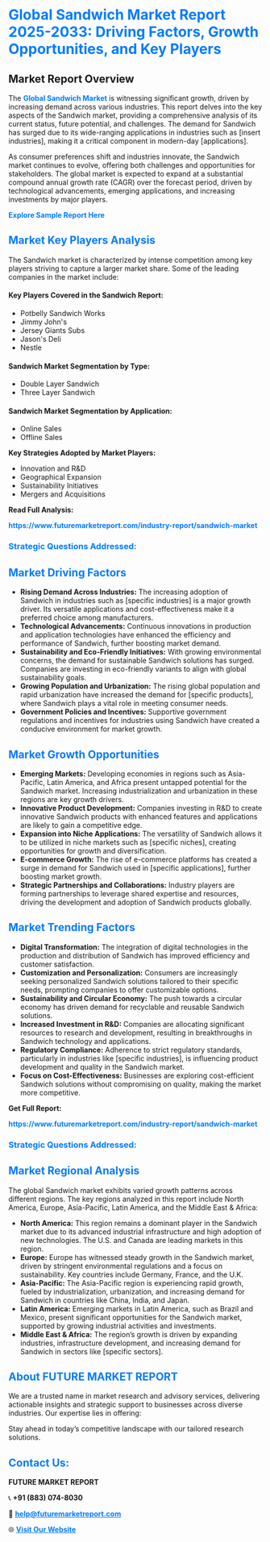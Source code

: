 <h1 style="color: #007BFF;">Global Sandwich Market Report 2025-2033: Driving Factors, Growth Opportunities, and Key Players</h1>

<section id="overview">
<h2>Market Report Overview</h2>
<p>The <a href="https://www.futuremarketreport.com/industry-report/sandwich-market" style="color: #007BFF; text-decoration: none;"><strong>Global Sandwich Market</strong></a> is witnessing significant growth, driven by increasing demand across various industries. This report delves into the key aspects of the Sandwich market, providing a comprehensive analysis of its current status, future potential, and challenges. The demand for Sandwich has surged due to its wide-ranging applications in industries such as [insert industries], making it a critical component in modern-day [applications].</p>
<p>As consumer preferences shift and industries innovate, the Sandwich market continues to evolve, offering both challenges and opportunities for stakeholders. The global market is expected to expand at a substantial compound annual growth rate (CAGR) over the forecast period, driven by technological advancements, emerging applications, and increasing investments by major players.</p>
</section>

<section id="overview">
<p><a href="https://www.futuremarketreport.com/request-sample/reportId=104463" style="color: #007BFF; text-decoration: none;"><strong>Explore Sample Report Here</strong></a></p>
</section>

<section id="key-players">
<h2 style="color: #007BFF;">Market Key Players Analysis</h2>
<p>The Sandwich market is characterized by intense competition among key players striving to capture a larger market share. Some of the leading companies in the market include:</p>
<h4>Key Players Covered in the Sandwich Report:</h4>
<ul><li>Potbelly Sandwich Works</li><li>Jimmy John&#039;s</li><li>Jersey Giants Subs</li><li>Jason&#039;s Deli</li><li>Nestle</li></ul>
<h4>Sandwich Market Segmentation by Type:</h4>
<ul><li>Double Layer Sandwich</li><li>Three Layer Sandwich</li></ul>

<h4>Sandwich Market Segmentation by Application:</h4>
<ul><li>Online Sales</li><li>Offline Sales</li></ul>
<p><strong>Key Strategies Adopted by Market Players:</strong></p>
<ul>
<li>Innovation and R&D</li>
<li>Geographical Expansion</li>
<li>Sustainability Initiatives</li>
<li>Mergers and Acquisitions</li>
</ul>
</section>

<section>
<p><strong>Read Full Analysis: </strong></p><a href="https://www.futuremarketreport.com/industry-report/sandwich-market" style="color: #007BFF; text-decoration: none;"><strong>https://www.futuremarketreport.com/industry-report/sandwich-market</strong></a>
<h3 style="color: #007BFF;">Strategic Questions Addressed:</h3>
</section>

<section id="driving-factors">
<h2 style="color: #007BFF;">Market Driving Factors</h2>
<ul>
<li><strong>Rising Demand Across Industries:</strong> The increasing adoption of Sandwich in industries such as [specific industries] is a major growth driver. Its versatile applications and cost-effectiveness make it a preferred choice among manufacturers.</li>
<li><strong>Technological Advancements:</strong> Continuous innovations in production and application technologies have enhanced the efficiency and performance of Sandwich, further boosting market demand.</li>
<li><strong>Sustainability and Eco-Friendly Initiatives:</strong> With growing environmental concerns, the demand for sustainable Sandwich solutions has surged. Companies are investing in eco-friendly variants to align with global sustainability goals.</li>
<li><strong>Growing Population and Urbanization:</strong> The rising global population and rapid urbanization have increased the demand for [specific products], where Sandwich plays a vital role in meeting consumer needs.</li>
<li><strong>Government Policies and Incentives:</strong> Supportive government regulations and incentives for industries using Sandwich have created a conducive environment for market growth.</li>
</ul>
</section>

<section id="growth-opportunities">
<h2 style="color: #007BFF;">Market Growth Opportunities</h2>
<ul>
<li><strong>Emerging Markets:</strong> Developing economies in regions such as Asia-Pacific, Latin America, and Africa present untapped potential for the Sandwich market. Increasing industrialization and urbanization in these regions are key growth drivers.</li>
<li><strong>Innovative Product Development:</strong> Companies investing in R&D to create innovative Sandwich products with enhanced features and applications are likely to gain a competitive edge.</li>
<li><strong>Expansion into Niche Applications:</strong> The versatility of Sandwich allows it to be utilized in niche markets such as [specific niches], creating opportunities for growth and diversification.</li>
<li><strong>E-commerce Growth:</strong> The rise of e-commerce platforms has created a surge in demand for Sandwich used in [specific applications], further boosting market growth.</li>
<li><strong>Strategic Partnerships and Collaborations:</strong> Industry players are forming partnerships to leverage shared expertise and resources, driving the development and adoption of Sandwich products globally.</li>
</ul>
</section>

<section id="trending-factors">
<h2 style="color: #007BFF;">Market Trending Factors</h2>
<ul>
<li><strong>Digital Transformation:</strong> The integration of digital technologies in the production and distribution of Sandwich has improved efficiency and customer satisfaction.</li>
<li><strong>Customization and Personalization:</strong> Consumers are increasingly seeking personalized Sandwich solutions tailored to their specific needs, prompting companies to offer customizable options.</li>
<li><strong>Sustainability and Circular Economy:</strong> The push towards a circular economy has driven demand for recyclable and reusable Sandwich solutions.</li>
<li><strong>Increased Investment in R&D:</strong> Companies are allocating significant resources to research and development, resulting in breakthroughs in Sandwich technology and applications.</li>
<li><strong>Regulatory Compliance:</strong> Adherence to strict regulatory standards, particularly in industries like [specific industries], is influencing product development and quality in the Sandwich market.</li>
<li><strong>Focus on Cost-Effectiveness:</strong> Businesses are exploring cost-efficient Sandwich solutions without compromising on quality, making the market more competitive.</li>
</ul>
</section>

<section>
<p><strong>Get Full Report: </strong></p><a href="https://www.futuremarketreport.com/industry-report/sandwich-market" style="color: #007BFF; text-decoration: none;"><strong>https://www.futuremarketreport.com/industry-report/sandwich-market</strong></a>
<h3 style="color: #007BFF;">Strategic Questions Addressed:</h3>
</section>


<section id="regional-analysis">
<h2 style="color: #007BFF;">Market Regional Analysis</h2>
<p>The global Sandwich market exhibits varied growth patterns across different regions. The key regions analyzed in this report include North America, Europe, Asia-Pacific, Latin America, and the Middle East & Africa:</p>
<ul>
<li><strong>North America:</strong> This region remains a dominant player in the Sandwich market due to its advanced industrial infrastructure and high adoption of new technologies. The U.S. and Canada are leading markets in this region.</li>
<li><strong>Europe:</strong> Europe has witnessed steady growth in the Sandwich market, driven by stringent environmental regulations and a focus on sustainability. Key countries include Germany, France, and the U.K.</li>
<li><strong>Asia-Pacific:</strong> The Asia-Pacific region is experiencing rapid growth, fueled by industrialization, urbanization, and increasing demand for Sandwich in countries like China, India, and Japan.</li>
<li><strong>Latin America:</strong> Emerging markets in Latin America, such as Brazil and Mexico, present significant opportunities for the Sandwich market, supported by growing industrial activities and investments.</li>
<li><strong>Middle East & Africa:</strong> The region’s growth is driven by expanding industries, infrastructure development, and increasing demand for Sandwich in sectors like [specific sectors].</li>
</ul>
</section>

<footer>
<h2 style="color: #007BFF;">About FUTURE MARKET REPORT</h2>
<p>We are a trusted name in market research and advisory services, delivering actionable insights and strategic support to businesses across diverse industries. Our expertise lies in offering:</p>

<p>Stay ahead in today’s competitive landscape with our tailored research solutions.</p>

<h2 style="color: #007BFF;">Contact Us:</h2>
<p><strong>FUTURE MARKET REPORT</strong></p>
<p>📞 <strong>+91 (883) 074-8030</strong></p>
<p>📧 <strong><a href="mailto:help@futuremarketreport.com" style="color: #007BFF;">help@futuremarketreport.com</a></strong></p>
<p>🌐 <strong><a href="https://www.futuremarketreport.com/" style="color: #007BFF;">Visit Our Website</a></strong></p>
</footer>